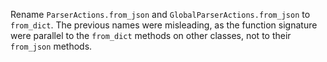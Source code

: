 Rename `ParserActions.from_json` and `GlobalParserActions.from_json` to `from_dict`.
The previous names were misleading, as the function signature were parallel to the `from_dict` methods on other classes, not to their `from_json` methods.
